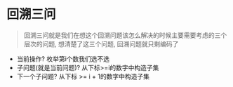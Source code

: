 # 回溯三问

> 回溯三问就是我们在想这个回溯问题该怎么解决的时候主要需要考虑的三个层次的问题, 想清楚了这三个问题, 回溯问题就只剩编码了

- 当前操作? 枚举第i个数我们选不选
- 子问题(就是当前问题)? 从下标>=i的数字中构造子集
- 下一个子问题? 从下标 >= i + 1的数字中构造子集

